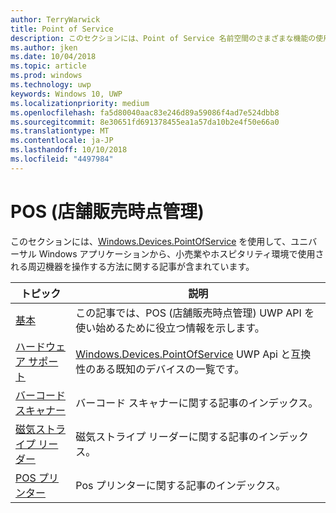 ```yaml
---
author: TerryWarwick
title: Point of Service
description: このセクションには、Point of Service 名前空間のさまざまな機能の使用方法に関する記事が含まれます。
ms.author: jken
ms.date: 10/04/2018
ms.topic: article
ms.prod: windows
ms.technology: uwp
keywords: Windows 10, UWP
ms.localizationpriority: medium
ms.openlocfilehash: fa5d80040aac83e246d89a59086f4ad7e524dbb8
ms.sourcegitcommit: 8e30651fd691378455ea1a57da10b2e4f50e66a0
ms.translationtype: MT
ms.contentlocale: ja-JP
ms.lasthandoff: 10/10/2018
ms.locfileid: "4497984"
---
```

# <a name="point-of-service"></a>POS (店舗販売時点管理)
このセクションには、[Windows.Devices.PointOfService](https://docs.microsoft.com/uwp/api/windows.devices.pointofservice) を使用して、ユニバーサル Windows アプリケーションから、小売業やホスピタリティ環境で使用される周辺機器を操作する方法に関する記事が含まれています。

| トピック | 説明 |
|------|------------|
| [基本](pos-basics.md) | この記事では、POS (店舗販売時点管理) UWP API を使い始めるために役立つ情報を示します。 |
| [ハードウェア サポート](pos-device-support.md) | [Windows.Devices.PointOfService](https://aka.ms/pointofservice-api) UWP Api と互換性のある既知のデバイスの一覧です。 |
| [バーコード スキャナー](pos-barcodescanner.md) | バーコード スキャナーに関する記事のインデックス。 |
| [磁気ストライプ リーダー](pos-magnetic-stripe-reader.md) | 磁気ストライプ リーダーに関する記事のインデックス。
| [POS プリンター](pos-printer.md) | Pos プリンターに関する記事のインデックス。 |